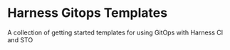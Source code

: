 # Harness Gitops Templates

A collection of getting started templates for using GitOps with Harness CI and STO